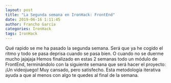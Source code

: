 ```yaml
---
layout: post
title: "La Segunda semana en IronHack: FrontEnd"
date: 2019-06-16 1:11:45
author: Francho García
categories: IronHack
tags: IronHack
---
```


Qué rapido se me ha pasado la segunda semana. Será que ya he cogido el ritmo y todo se pasa deprisa cuando se pasa bien. O cuando no se duerme mucho jajajaja
Hemos finalizado en estas 2 semanas todo un módulo de FrontEnd, terminándolo con la siguiente semana que será hacer el proyecto: ¡Un videojuego!
Muy cansado, pero satisfecho. Esta metodología iterativa ayuda a que al menos con algo te quedes al final de la semana.
